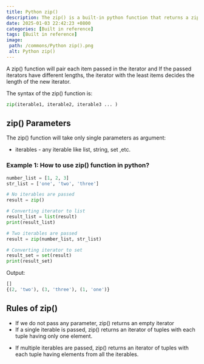 ```yaml
---
title: Python zip()
description: The zip() is a built-in python function that returns a zip object.It will take two or more iterable and add each item in a tuple.
date: 2025-01-03 22:42:23 +0800
categories: [Built in reference]
tags: [Built in reference]
image:
 path: /commons/Python zip().png
 alt: Python zip()
---
```


A zip() function  will pair each item passed in the iterator and  If the passed iterators have different lengths, the iterator with the least items decides the length of the new iterator.

The syntax of the zip() function is:

```python
zip(iterable1, iterable2, iterable3 ... )
```

## zip() Parameters

The zip() function will take only single parameters as argument:

<script type="text/javascript">
	atOptions = {
		'key' : '98858c4e91885e00ea9926beee01c03e',
		'format' : 'iframe',
		'height' : 90,
		'width' : 728,
		'params' : {}
	};
</script>
<script type="text/javascript" src="//www.highperformanceformat.com/98858c4e91885e00ea9926beee01c03e/invoke.js"></script>
* iterables \- any iterable like list, string, set ,etc.

<script type="text/javascript">
	atOptions = {
		'key' : '98858c4e91885e00ea9926beee01c03e',
		'format' : 'iframe',
		'height' : 90,
		'width' : 728,
		'params' : {}
	};
</script>
<script type="text/javascript" src="//www.highperformanceformat.com/98858c4e91885e00ea9926beee01c03e/invoke.js"></script>
### Example 1: How to use zip() function in python?

```python
number_list = [1, 2, 3]
str_list = ['one', 'two', 'three']

# No iterables are passed
result = zip()

# Converting iterator to list
result_list = list(result)
print(result_list)

# Two iterables are passed
result = zip(number_list, str_list)

# Converting iterator to set
result_set = set(result)
print(result_set)
```

Output:

```python
[]
{(2, 'two'), (3, 'three'), (1, 'one')}

```

## Rules of zip()

* If we do not pass any parameter, zip() returns an empty iterator  
* If a single iterable is passed, zip() returns an iterator of tuples with each tuple having only one element.  
<script type="text/javascript">
	atOptions = {
		'key' : '98858c4e91885e00ea9926beee01c03e',
		'format' : 'iframe',
		'height' : 90,
		'width' : 728,
		'params' : {}
	};
</script>
<script type="text/javascript" src="//www.highperformanceformat.com/98858c4e91885e00ea9926beee01c03e/invoke.js"></script>
* If multiple iterables are passed, zip() returns an iterator of tuples with each tuple having elements from all the iterables.
